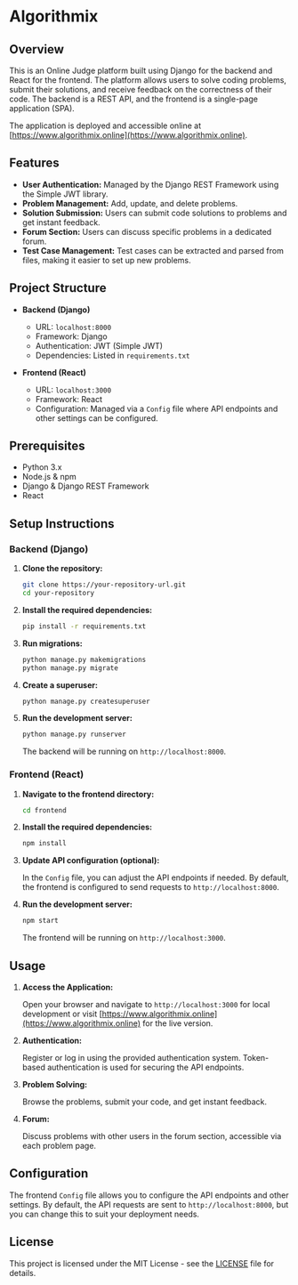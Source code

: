# Algorithmix

## Overview

This is an Online Judge platform built using Django for the backend and React for the frontend. The platform allows users to solve coding problems, submit their solutions, and receive feedback on the correctness of their code. The backend is a REST API, and the frontend is a single-page application (SPA). 

The application is deployed and accessible online at [https://www.algorithmix.online](https://www.algorithmix.online).

## Features

- **User Authentication:** Managed by the Django REST Framework using the Simple JWT library.
- **Problem Management:** Add, update, and delete problems.
- **Solution Submission:** Users can submit code solutions to problems and get instant feedback.
- **Forum Section:** Users can discuss specific problems in a dedicated forum.
- **Test Case Management:** Test cases can be extracted and parsed from files, making it easier to set up new problems.

## Project Structure

- **Backend (Django)**
  - URL: `localhost:8000`
  - Framework: Django
  - Authentication: JWT (Simple JWT)
  - Dependencies: Listed in `requirements.txt`
  
- **Frontend (React)**
  - URL: `localhost:3000`
  - Framework: React
  - Configuration: Managed via a `Config` file where API endpoints and other settings can be configured.

## Prerequisites

- Python 3.x
- Node.js & npm
- Django & Django REST Framework
- React

## Setup Instructions

### Backend (Django)

1. **Clone the repository:**

    ```bash
    git clone https://your-repository-url.git
    cd your-repository
    ```

2. **Install the required dependencies:**

    ```bash
    pip install -r requirements.txt
    ```

3. **Run migrations:**

    ```bash
    python manage.py makemigrations
    python manage.py migrate
    ```

4. **Create a superuser:**

    ```bash
    python manage.py createsuperuser
    ```

5. **Run the development server:**

    ```bash
    python manage.py runserver
    ```

    The backend will be running on `http://localhost:8000`.

### Frontend (React)

1. **Navigate to the frontend directory:**

    ```bash
    cd frontend
    ```

2. **Install the required dependencies:**

    ```bash
    npm install
    ```

3. **Update API configuration (optional):**

    In the `Config` file, you can adjust the API endpoints if needed. By default, the frontend is configured to send requests to `http://localhost:8000`.

4. **Run the development server:**

    ```bash
    npm start
    ```

    The frontend will be running on `http://localhost:3000`.

## Usage

1. **Access the Application:**

   Open your browser and navigate to `http://localhost:3000` for local development or visit [https://www.algorithmix.online](https://www.algorithmix.online) for the live version.

2. **Authentication:**

   Register or log in using the provided authentication system. Token-based authentication is used for securing the API endpoints.

3. **Problem Solving:**

   Browse the problems, submit your code, and get instant feedback.

4. **Forum:**

   Discuss problems with other users in the forum section, accessible via each problem page.

## Configuration

The frontend `Config` file allows you to configure the API endpoints and other settings. By default, the API requests are sent to `http://localhost:8000`, but you can change this to suit your deployment needs.

## License

This project is licensed under the MIT License - see the [LICENSE](LICENSE) file for details.
